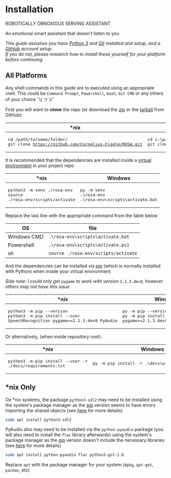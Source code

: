 # Installation

ROBOTICALLY OBNOXIOUS SERVING ASSISTANT

An emotional smart assistant that doesn't listen to you

*This guide assumes you have [Python 3](https://www.python.org/downloads/) and [Git](https://git-scm.com/downloads) installed and setup, and a [GitHub](https://github.com) account setup. <br> If you do not, please research how to install these yourself for your platform before continuing*

## All Platforms

Any shell commands in this guide are to executed using an appropriate `sh`ell. This could be `Command Prompt`, `Powershell`, `bash`, `Git CMD` or any others of your choice ¯\\( ツ )/¯

First you will want to **clone** the repo (or download the [zip](https://github.com/Cornelius-Figgle/ROSA/zipball/main/) or the [tarball](https://github.com/Cornelius-Figgle/ROSA/tarball/main/) from GitHub):

| *nix | Windows |
| - | - |
|<pre>cd /path/to/some/folder/<br>git clone https://github.com/Cornelius-Figgle/ROSA.git</pre>|<pre>cd c:\\path\\to\\some\\folder\\<br>git clone https://github.com/Cornelius-Figgle/ROSA.git</pre>|

It is recommended that the dependencies are installed inside a [virtual environment](https://docs.python.org/3/library/venv.html) in your project repo

| *nix | Windows |
| - | - |
|<pre>python3 -m venv ./rosa-env<br>source ./rosa-env/scripts/activate</pre>|<pre>py -m venv .\\rosa-env<br>.\\rosa-env\\scripts\\activate.bat</pre>|

Replace the last line with the appropriate command from the table below

| OS | file |
| - | - |
| Windows CMD | `.\rosa-env\scripts\activate.bat` |
| Powershell | `.\rosa-env\scripts\Activate.ps1` |
| sh | `source ./rosa-env/scripts/activate` |

And the dependencies can be installed via [pip](https://pip.pypa.io/en/stable/) (which is normally installed with Python) when inside your virtual environment

*Side note: I could only get `pygame` to work with version `2.1.3.dev8`, however others may not have this issue*

| *nix | Windows |
| - | - |
|<pre>python3 -m pip --version<br>python3 -m pip install --user SpeechRecognition pygame==2.1.3.dev8 PyAudio</pre>|<pre>py -m pip --version<br>py -m pip install SpeechRecognition pygame==2.1.3.dev8 PyAudio</pre>|

Or alternatively, (when inside repository root):

| *nix | Windows |
| - | - |
|<pre>python3 -m pip install --user -r ./docs/requirements.txt</pre>|<pre>py -m pip install -r .\\docs\\win_requirements.txt</pre>|

## *nix Only

On *nix systems, the package `python3-sdl2` may need to be installed using the system's package manager as the [pip](https://pip.pypa.io/en/stable/) version seems to have errors importing the shared objects (see [here](https://stackoverflow.com/a/37749807/19860022) for more details)

```bash
sudo apt install python3-sdl2
```

PyAudio also may need to be installed via the `python-pyaudio` package (you will also need to install the `flac` library afterwards) using the system's package manager as the [pip](https://pip.pypa.io/en/stable/) version doesn't include the necessary libraries (see [here](https://stackoverflow.com/questions/36681836/pyaudio-could-not-import-portaudio) for more details)

```bash
sudo apt install python-pyaudio flac python3-gst-1.0
```

Replace `apt` with the package manager for your system (`dpkg`, `apt-get`, `pacman`, etc)
